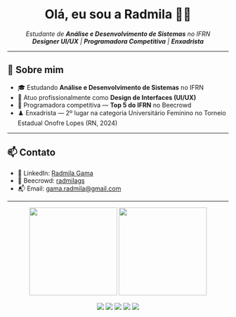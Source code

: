 <h1 align="center">Olá, eu sou a Radmila 👩‍💻</h1>

<p align="center">
  <em>
    Estudante de <strong>Análise e Desenvolvimento de Sistemas</strong> no IFRN<br>
    <strong>Designer UI/UX</strong> | <strong>Programadora Competitiva</strong> | <strong>Enxadrista</strong>
  </em>
</p>

---

## 🌟 Sobre mim

- 🎓 Estudando **Análise e Desenvolvimento de Sistemas** no IFRN
- 🎨 Atuo profissionalmente como **Design de Interfaces (UI/UX)**
- 🤖 Programadora competitiva — **Top 5 do IFRN** no Beecrowd  
- ♟️ Enxadrista — 2º lugar na categoria Universitário Feminino no Torneio Estadual Onofre Lopes (RN, 2024)


---

## 📫 Contato

- 💼 LinkedIn: [Radmila Gama](https://www.linkedin.com/in/radmila-gama-37a207212/) 
- 🎯 Beecrowd: [radmilags](https://www.beecrowd.com.br/judge/pt/profile/230691)
- 📬 Email: gama.radmila@gmail.com 

---

<p align="center">
  <img height="200em" src="https://github-readme-stats.vercel.app/api/top-langs/?username=radmilags&langs_count=20&layout=compact&theme=aura&locale=pt-br" />
  <img height="200em" src="https://github-readme-stats.vercel.app/api?username=radmilags&show_icons=true&theme=aura&count_private=true&include_all_commits=true&locale=pt-br"/>
</p>

<p align="center">
  <img src="http://github-profile-summary-cards.vercel.app/api/cards/profile-details?username=radmilags&theme=aura" />
  <img src="http://github-profile-summary-cards.vercel.app/api/cards/repos-per-language?username=radmilags&theme=aura" />
  <img src="http://github-profile-summary-cards.vercel.app/api/cards/most-commit-language?username=radmilags&theme=aura" />
  <img src="http://github-profile-summary-cards.vercel.app/api/cards/stats?username=radmilags&theme=aura" />
  <img src="http://github-profile-summary-cards.vercel.app/api/cards/productive-time?username=radmilags&theme=aura&utcOffset=8" />
</p>

<!-- Visitantes
<div align="center">
  <br><p align="center"><b>Quantidade de visitantes</b></p>  
  <p align="center"><img align="center" src="https://profile-counter.glitch.me/{radmilags}/count.svg" /></p> 
  <br>
</div> -->
